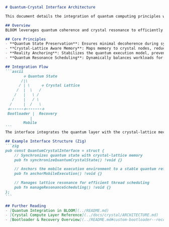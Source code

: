 <!--
BLOOM Architecture Pattern:
{
  "metadata": {
    "timestamp": "2025-05-28 23:16:50",
    "author": "isdood",
    "pattern_version": "1.0.0",
    "color_scheme": "GLIMMER"
  }
}
-->
````markdown name=QUANTUM-CRYSTAL-INTERFACE.md
# Quantum-Crystal Interface Architecture

This document details the integration of quantum computing principles with crystal-based architecture within the BLOOM framework. The interface defines how quantum states interact with crystal-lattice structures to enable secure boot, recovery, and mobile operations in a cohesive, high-performance environment.

## Overview
BLOOM leverages quantum coherence and crystal resonance to efficiently manage low-level bootloader tasks, recovery processes, and overall mobile state. Key functionalities include quantum state preservation, crystal-lattice-aware memory management, and stable reality anchoring.

## Core Principles
- **Quantum State Preservation**: Ensures minimal decoherence during system initialization and transitions.
- **Crystal-Lattice Aware Memory**: Maps memory to crystal nodes, reducing overhead and improving concurrency.
- **Reality Anchoring**: Stabilizes the quantum execution model, preventing illusions or divergences in state.
- **Quantum Resonance Scheduling**: Dynamically balances workloads for peak performance on mobile hardware.

## Integration Flow
```ascii
        ⟡ Quantum State
       /|\
      / | \     ⟡ Crystal Lattice
     /  |  \   /
    /   |   \ /
   /    |   / \
  /     |  /   \
 ⟡------⟡-------⟡
 Bootloader |  Recovery
           |
        Mobile
```
The interface integrates the quantum layer with the crystal-lattice mechanism, ensuring cohesive behavior across boot, recovery, and mobile operations.

## Example Interface Structure (Zig)
```zig
pub const QuantumCrystalInterface = struct {
    // Synchronizes quantum state with crystal-lattice memory
    pub fn synchronizeQuantumCrystalState() !void {}

    // Anchors the mobile execution environment to a stable quantum reference
    pub fn anchorMobileExecution() !void {}

    // Manages lattice resonance for efficient thread scheduling
    pub fn manageResonanceScheduling() !void {}
};
```

## Further Reading
- [Quantum Integration in BLOOM](../README.md)
- [Crystal Compute Layer Reference](../docs/crystal/ARCHITECTURE.md)
- [Bootloader & Recovery Overview](../README.md#custom-bootloader--recovery)

````

